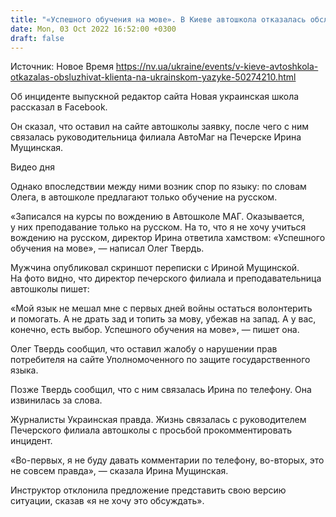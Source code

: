 ```yaml
---
title: "«Успешного обучения на мове». В Киеве автошкола отказалась обслуживать клиента на украинском языке"
date: Mon, 03 Oct 2022 16:52:00 +0300
draft: false
---
```

Источник: Новое Время https://nv.ua/ukraine/events/v-kieve-avtoshkola-otkazalas-obsluzhivat-klienta-na-ukrainskom-yazyke-50274210.html


 Об инциденте выпускной редактор сайта Новая украинская школа рассказал в Facebook.

Он сказал, что оставил на сайте автошколы заявку, после чего с ним связалась руководительница филиала АвтоМаг на Печерске Ирина Мущинская.

 Видео дня   

Однако впоследствии между ними возник спор по языку: по словам Олега, в автошколе предлагают только обучение на русском.

«Записался на курсы по вождению в Автошколе МАГ. Оказывается, у них преподавание только на русском. На то, что я не хочу учиться вождению на русском, директор Ирина ответила хамством: «Успешного обучения на мове», — написал Олег Твердь.

Мужчина опубликовал скриншот переписки с Ириной Мущинской. На фото видно, что директор печерского филиала и преподавательница автошколы пишет:

«Мой язык не мешал мне с первых дней войны остаться волонтерить и помогать. А не драть зад и топить за мову, убежав на запад. А у вас, конечно, есть выбор. Успешного обучения на мове», — пишет она.

Олег Твердь сообщил, что оставил жалобу о нарушении прав потребителя на сайте Уполномоченного по защите государственного языка.

 Позже Твердь сообщил, что с ним связалась Ирина по телефону. Она извинилась за слова.

Журналисты Украинская правда. Жизнь связалась с руководителем Печерского филиала автошколы с просьбой прокомментировать инцидент.

«Во-первых, я не буду давать комментарии по телефону, во-вторых, это не совсем правда», — сказала Ирина Мущинская.

Инструктор отклонила предложение представить свою версию ситуации, сказав «я не хочу это обсуждать».
